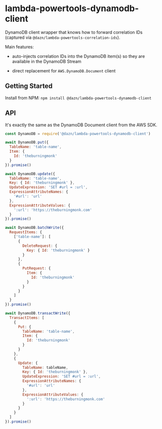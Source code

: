 # lambda-powertools-dynamodb-client

DynamoDB client wrapper that knows how to forward correlation IDs (captured via `@dazn/lambda-powertools-correlation-ids`).

Main features:

* auto-injects correlation IDs into the DynamoDB item(s) so they are available in the DynamoDB Stream

* direct replacement for `AWS.DynamoDB.Document` client

## Getting Started

Install from NPM: `npm install @dazn/lambda-powertools-dynamodb-client`

## API

It's exactly the same as the DynamoDB Document client from the AWS SDK.

```js
const DynamoDB = require('@dazn/lambda-powertools-dynamodb-client')

await DynamoDB.put({
  TableName: 'table-name',
  Item: {
    Id: 'theburningmonk'
  }
}).promise()

await DynamoDB.update({
  TableName: 'table-name',
  Key: { Id: 'theburningmonk' },
  UpdateExpression: 'SET #url = :url',
  ExpressionAttributeNames: {
    '#url': 'url'
  },
  ExpressionAttributeValues: {
    ':url': 'https://theburningmonk.com'
  }
}).promise()

await DynamoDB.batchWrite({
  RequestItems: {
    ['table-name']: [
      {
        DeleteRequest: {
          Key: { Id: 'theburningmonk' }
        }
      },
      {
        PutRequest: {
          Item: {
            Id: 'theburningmonk'
          }
        }
      }
    ]
  }
}).promise()

await DynamoDB.transactWrite({
  TransactItems: [
    {
      Put: {
        TableName: 'table-name',
        Item: {
          Id: 'theburningmonk'
        }
      }
    },
    {
      Update: {
        TableName: tableName,
        Key: { Id: 'theburningmonk' },
        UpdateExpression: 'SET #url = :url',
        ExpressionAttributeNames: {
          '#url': 'url'
        },
        ExpressionAttributeValues: {
          ':url': 'https://theburningmonk.com'
        }
      }
    }
  ]
}).promise()
```
